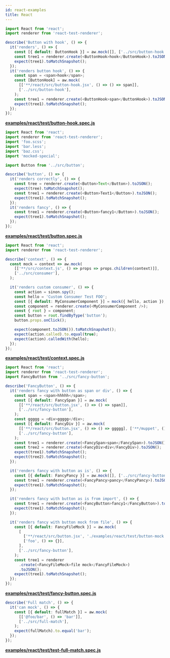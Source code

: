 ```yaml
---
id: react-examples
title: React
---
```


```javascript
import React from 'react';
import renderer from 'react-test-renderer';

describe('Button with hook', () => {
  it('renders', () => {
    const [{ default: ButtonHook }] = aw.mock([], ['../src/button-hook']);
    const tree1 = renderer.create(<ButtonHook>hook</ButtonHook>).toJSON();
    expect(tree1).toMatchSnapshot();
  });
  it('renders button hook', () => {
    const span = <span>hook</span>;
    const [ButtonHook] = aw.mock(
      [['**/react/src/button-hook.jsx', () => () => span]],
      ['../src/button-hook'],
    );
    const tree1 = renderer.create(<ButtonHook>span</ButtonHook>).toJSON();
    expect(tree1).toMatchSnapshot();
  });
});
```

**[examples/react/test/button-hook.spec.js](https://github.com/qlik-oss/after-work.js/tree/master/examples/react/test/button-hook.spec.js)**

```javascript
import React from 'react';
import renderer from 'react-test-renderer';
import 'foo.scss';
import 'bar.less';
import 'baz.css';
import 'mocked-special';

import Button from '../src/button';

describe('button', () => {
  it('renders correctly', () => {
    const tree = renderer.create(<Button>Text</Button>).toJSON();
    expect(tree).toMatchSnapshot();
    const tree1 = renderer.create(<Button>Text1</Button>).toJSON();
    expect(tree1).toMatchSnapshot();
  });
  it('renders fancy', () => {
    const tree1 = renderer.create(<Button>fancy1</Button>).toJSON();
    expect(tree1).toMatchSnapshot();
  });
});
```

**[examples/react/test/button.spec.js](https://github.com/qlik-oss/after-work.js/tree/master/examples/react/test/button.spec.js)**

```javascript
import React from 'react';
import renderer from 'react-test-renderer';

describe('context', () => {
  const mock = context => aw.mock(
    [['**/src/context.js', () => props => props.children(context)]],
    ['../src/consumer'],
  );

  it('renders custom consumer', () => {
    const action = sinon.spy();
    const hello = 'Custom Consumer Test FOO';
    const [{ default: MyConsumerComponent }] = mock({ hello, action });
    const component = renderer.create(<MyConsumerComponent />);
    const { root } = component;
    const button = root.findByType('button');
    button.props.onClick();

    expect(component.toJSON()).toMatchSnapshot();
    expect(action.called).to.equal(true);
    expect(action).calledWith(hello);
  });
});
```

**[examples/react/test/context.spec.js](https://github.com/qlik-oss/after-work.js/tree/master/examples/react/test/context.spec.js)**

```javascript
import React from 'react';
import renderer from 'react-test-renderer';
import FancyButton from '../src/fancy-button';

describe('FancyButton', () => {
  it('renders fancy with button as span or div', () => {
    const span = <span>hhhhh</span>;
    const [{ default: FancySpan }] = aw.mock(
      [['**/react/src/button.jsx', () => () => span]],
      ['../src/fancy-button'],
    );
    const ggggg = <div>ggggg</div>;
    const [{ default: FancyDiv }] = aw.mock(
      [['**/react/src/button.jsx', () => () => ggggg], ['**/muppet', () => {}]],
      ['../src/fancy-button'],
    );
    const tree1 = renderer.create(<FancySpan>span</FancySpan>).toJSON();
    const tree2 = renderer.create(<FancyDiv>div</FancyDiv>).toJSON();
    expect(tree1).toMatchSnapshot();
    expect(tree2).toMatchSnapshot();
  });

  it('renders fancy with button as is', () => {
    const [{ default: FancyPancy }] = aw.mock([], ['../src/fancy-button']);
    const tree1 = renderer.create(<FancyPancy>pancy</FancyPancy>).toJSON();
    expect(tree1).toMatchSnapshot();
  });

  it('renders fancy with button as is from import', () => {
    const tree1 = renderer.create(<FancyButton>fancy1</FancyButton>).toJSON();
    expect(tree1).toMatchSnapshot();
  });

  it('renders fancy with button mock from file', () => {
    const [{ default: FancyFileMock }] = aw.mock(
      [
        ['**/react/src/button.jsx', './examples/react/test/button-mock.js'],
        ['foo', () => {}],
      ],
      ['../src/fancy-button'],
    );
    const tree1 = renderer
      .create(<FancyFileMock>file mock</FancyFileMock>)
      .toJSON();
    expect(tree1).toMatchSnapshot();
  });
});
```

**[examples/react/test/fancy-button.spec.js](https://github.com/qlik-oss/after-work.js/tree/master/examples/react/test/fancy-button.spec.js)**

```javascript
describe('Full match', () => {
  it('can mock', () => {
    const [{ default: fullMatch }] = aw.mock(
      [['@foo/bar', () => 'bar']],
      ['../src/full-match'],
    );
    expect(fullMatch).to.equal('bar');
  });
});
```

**[examples/react/test/test-full-match.spec.js](https://github.com/qlik-oss/after-work.js/tree/master/examples/react/test/test-full-match.spec.js)**

